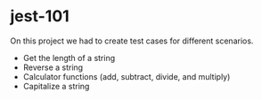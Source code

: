 # jest-101

On this project we had to create test cases for different scenarios.
- Get the length of a string
- Reverse a string
- Calculator functions (add, subtract, divide, and multiply)
- Capitalize a string
